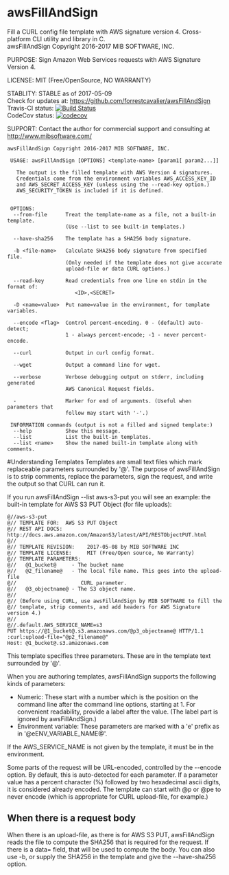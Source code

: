 # awsFillAndSign
Fill a CURL config file template with AWS  signature version 4. Cross-platform CLI utility and library in C.
<br>awsFillAndSign Copyright 2016-2017 MIB SOFTWARE, INC.

 PURPOSE:   Sign Amazon Web Services requests with AWS Signature Version 4.

 LICENSE:   MIT (Free/OpenSource, NO WARRANTY)

 STABLITY:  STABLE as of 2017-05-09
            <br>Check for updates at: https://github.com/forrestcavalier/awsFillAndSign
            <br>Travis-CI status: [![Build Status](https://travis-ci.org/forrestcavalier/awsFillAndSign.svg?branch=master)](https://travis-ci.org/forrestcavalier/awsFillAndSign)
            <br>CodeCov status: [![codecov](https://codecov.io/gh/forrestcavalier/awsFillAndSign/branch/master/graph/badge.svg)](https://codecov.io/gh/forrestcavalier/awsFillAndSign)

 SUPPORT:   Contact the author for commercial support and consulting at
            http://www.mibsoftware.com/

```
awsFillAndSign Copyright 2016-2017 MIB SOFTWARE, INC.

 USAGE: awsFillAndSign [OPTIONS] <template-name> [param1[ param2...]]

   The output is the filled template with AWS Version 4 signatures.
   Credentials come from the environment variables AWS_ACCESS_KEY_ID
   and AWS_SECRET_ACCESS_KEY (unless using the --read-key option.)
   AWS_SECURITY_TOKEN is included if it is defined.


 OPTIONS:
  --from-file      Treat the template-name as a file, not a built-in template.
                   (Use --list to see built-in templates.)

  --have-sha256    The template has a SHA256 body signature.

  -b <file-name>   Calculate SHA256 body signature from specified file.
                   (Only needed if the template does not give accurate
                   upload-file or data CURL options.)

  --read-key       Read credentials from one line on stdin in the format of:
                      <ID>,<SECRET>

  -D <name=value>  Put name=value in the environment, for template variables.

  --encode <flag>  Control percent-encoding. 0 - (default) auto-detect;
                   1 - always percent-encode; -1 - never percent-encode.

  --curl           Output in curl config format.

  --wget           Output a command line for wget.

  --verbose        Verbose debugging output on stderr, including generated
                   AWS Canonical Request fields.

  -                Marker for end of arguments. (Useful when parameters that
                   follow may start with '-'.)

 INFORMATION commands (output is not a filled and signed template:)
  --help           Show this message.
  --list           List the built-in templates.
  --list <name>    Show the named built-in template along with comments.
```
#Understanding Templates
Templates are small text files which mark replaceable parameters surrounded by '@'.  The purpose of awsFillAndSign is to strip comments, replace the parameters, sign the request, and write the output so that CURL can run it.

If you run awsFillAndSign --list aws-s3-put you will see an example: the built-in template for AWS S3 PUT Object (for file uploads):

```
@//aws-s3-put
@// TEMPLATE FOR:  AWS S3 PUT Object
@// REST API DOCS: http://docs.aws.amazon.com/AmazonS3/latest/API/RESTObjectPUT.html
@//
@// TEMPLATE REVISION:    2017-05-08 by MIB SOFTWARE INC
@// TEMPLATE LICENSE:     MIT (Free/Open source, No Warranty)
@// TEMPLATE PARAMETERS:
@//   @1_bucket@     - The bucket name
@//   @2_filename@   - The local file name. This goes into the upload-file
@//   	                CURL parameter.
@//   @3_objectname@ - The S3 object name.
@//
@// (Before using CURL, use awsFillAndSign by MIB SOFTWARE to fill the
@// template, strip comments, and add headers for AWS Signature version 4.)
@//
@//.default.AWS_SERVICE_NAME=s3
PUT https://@1_bucket@.s3.amazonaws.com/@p3_objectname@ HTTP/1.1
:curl:upload-file="@p2_filename@"
Host: @1_bucket@.s3.amazonaws.com
```

This template specifies three parameters. These are in the template text surrounded by '@'.

When you are authoring templates, awsFillAndSign supports the following kinds of parameters:
* Numeric: These start with a number which is the position on the command line after the command line options, starting at 1. For convenient readability, provide a label after the value. (The label part is ignored by awsFillAndSign.)
* Environment variable: These parameters are marked with a 'e' prefix as in '@eENV_VARIABLE_NAME@'.

If the AWS_SERVICE_NAME is not given by the template, it must be in the environment.

Some parts of the request will be URL-encoded, controlled by the --encode option. By default, this is auto-detected for each parameter. If a parameter value has a percent character (%) followed by two hexadecimal ascii digits, it is considered already encoded. The template can start with @p<numeric> or @pe to never encode (which is appropriate for CURL upload-file, for example.)

## When there is a request body
When there is an upload-file, as there is for AWS S3 PUT, awsFillAndSign reads the file to compute the SHA256 that is required for the request. If there is a data= field, that will be used to compute the body. You can also use -b, or supply the SHA256 in the template and give the --have-sha256 option.

